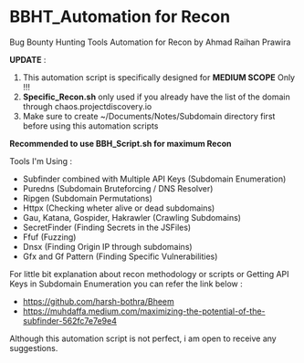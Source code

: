 # BBHT_Automation for Recon
Bug Bounty Hunting Tools Automation for Recon by Ahmad Raihan Prawira

****UPDATE**** : 
1. This automation script is specifically designed for ****MEDIUM SCOPE**** Only !!!
2. ****Specific_Recon.sh**** only used if you already have the list of the domain through chaos.projectdiscovery.io
3. Make sure to create ~/Documents/Notes/Subdomain directory first before using this automation scripts

**Recommended to use BBH_Script.sh for maximum Recon**

Tools I'm Using :
- Subfinder combined with Multiple API Keys (Subdomain Enumeration)
- Puredns (Subdomain Bruteforcing / DNS Resolver)
- Ripgen (Subdomain Permutations)
- Httpx (Checking wheter alive or dead subdomains)
- Gau, Katana, Gospider, Hakrawler (Crawling Subdomains)
- SecretFinder (Finding Secrets in the JSFiles)
- Ffuf (Fuzzing)
- Dnsx (Finding Origin IP through subdomains)
- Gfx and Gf Pattern (Finding Specific Vulnerabilities)

For little bit explanation about recon methodology or scripts or Getting API Keys in Subdomain Enumeration you can refer the link below :
- https://github.com/harsh-bothra/Bheem
- https://muhdaffa.medium.com/maximizing-the-potential-of-the-subfinder-562fc7e7e9e4

Although this automation script is not perfect, i am open to receive any suggestions.
